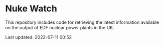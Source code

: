 # Nuke Watch

This repository includes code for retrieving the latest information available on the output of EDF nuclear power plants in the UK.

Last updated: 2022-07-11 00:52
